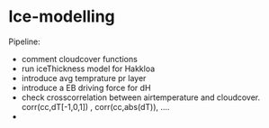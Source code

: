 Ice-modelling
=============


Pipeline:
* comment cloudcover functions
* run iceThickness model for Hakkloa
* introduce avg temprature pr layer
* introduce a EB driving force for dH
* check crosscorrelation between airtemperature and cloudcover. corr(cc,dT[-1,0,1]) , corr(cc,abs(dT)), ....
*